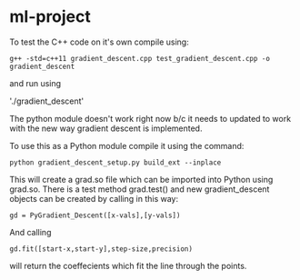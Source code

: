 # ml-project

To test the C++ code on it's own compile using:

`g++ -std=c++11 gradient_descent.cpp test_gradient_descent.cpp -o gradient_descent`

and run using

'./gradient_descent'

The python module doesn't work right now b/c it needs to updated to work with the new way gradient descent is implemented.

To use this as a Python module compile it using the command: 

`python gradient_descent_setup.py build_ext --inplace`

This will create a grad.so file which can be imported into Python using grad.so.
There is a test method grad.test() and new gradient_descent objects can be created by calling in this way:

`gd = PyGradient_Descent([x-vals],[y-vals])`

And calling 

`gd.fit([start-x,start-y],step-size,precision)`

will return the coeffecients which fit the line through the points.
